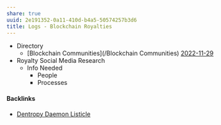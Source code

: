```yaml
---
share: true
uuid: 2e191352-0a11-410d-b4a5-50574257b3d6
title: Logs - Blockchain Royalties
---
```

* Directory
	* [Blockchain Communities](/Blockchain Communities)
[2022-11-29](/2022-11-29)
* Royalty Social Media Research
	* Info Needed
		* People
		* Processes

#### Backlinks

* [Dentropy Daemon Listicle](/15c66694-3dc9-4115-afb8-887a6e52ffea)